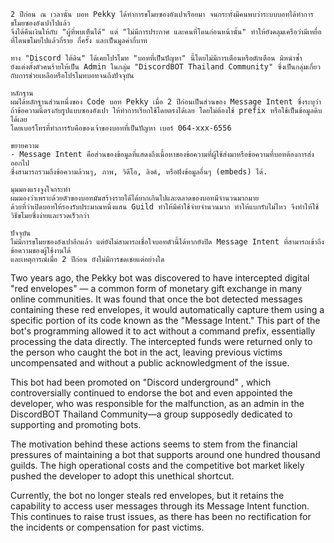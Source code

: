 ```
2 ปีก่อน ณ เวลานั้น บอท Pekky ได้ทำการขโมยซองอังเปาเรือยมา จนกระทั่งมีคนพบว่าระบบบอทได้ทำการขโมยซองอังเปาไปแล้ว 
จึงได้คืนเงินให้กับ "ผู้ที่พบเห็นได้" แต่ "ไม่มีการประกาศ และคนที่โดนก่อนหน้านั้น" ทำให้ยังคลุมเครือว่ามีเหยื่อที่โดนขโมยไปแล้วกี่ราย กี่ครั้ง และเป็นมูลค่ากี่บาท

ทาง "Discord ใต้ดิน" ได้เคยโปรโมท "บอทที่เป็นปัญหา" นี้โดยไม่มีการเตือนหรือตักเตือน มิหนำซ้ำ 
ยังแต่งตั้งตัวคนร้ายให้เป็น Admin ในกลุ่ม "DiscordBOT Thailand Community" ซึ่งเป็นกลุ่มเกี่ยวกับการช่วยเหลือหรือโปรโมทบอทจนถึงปัจจุบัน

หลักฐาน
ผมได้หลักฐานส่วนหนึ่งของ Code บอท Pekky เมื่อ 2 ปีก่อนเป็นส่วนของ Message Intent ซึ่งระบุว่า 
ถ้าข้อความนี้ตรงกับรูปแบบซองอังเปา ให้ทำการเรียกใช้โดยตรงได้เลย โดยไม่ต้องใช้ prefix หรือใช้เป็นข้อมูลดิบได้เลย
โดยเบอร์โทรที่ทำการรับคือของเจ้าของบอทที่เป็นปัญหา เบอร์ 064-xxx-6556

ขยายความ
- Message Intent คือส่วนของข้อมูลที่แสดงถึงเนื้อหาของข้อความที่ผู้ใช้ส่งมาหรือข้อความที่บอทต้องการส่งออกไป 
ซึ่งสามารถรวมถึงข้อความล้วนๆ, ภาพ, วิดีโอ, ลิงค์, หรือฝังข้อมูลอื่นๆ (embeds) ได้.

มุมมองแรงจูงใจกระทำ
ผมมองว่าเพราะด้วยตัวของบอทมันสร้างรายได้ได้ยากเกินไปและตลาดของบอทมีจำนวนมากมาย
ด้วยที่ว่าเปิดบอทให้รองรับประมาณหนึ่งแสน Guild ทำให้มีค่าใช้จ่ายจำนวนมาก ทำให้แบกรับไม่ไหว จึงทำให้ใช้วิธีขโมยซึ่งง่ายและรวดเร็วกว่า

ปัจจุบัน
ไม่มีการขโมยซองอังเปาอีกแล้ว แต่ยังไม่สามารถเชื่อใจบอทตัวนี้ได้หากยังปิด Message Intent ที่สามารถเข้าถึงข้อความของผู้ใช้งานได้
และเหตุการณ์เมื่อ 2 ปีก่อน ยังไม่มีการชดเชยแต่อย่างใด
```

Two years ago, the Pekky bot was discovered to have intercepted digital "red envelopes" — a common form of monetary gift exchange in many online communities. It was found that once the bot detected messages containing these red envelopes, it would automatically capture them using a specific portion of its code known as the "Message Intent." This part of the bot's programming allowed it to act without a command prefix, essentially processing the data directly. The intercepted funds were returned only to the person who caught the bot in the act, leaving previous victims uncompensated and without a public acknowledgment of the issue.

This bot had been promoted on "Discord underground" , which controversially continued to endorse the bot and even appointed the developer, who was responsible for the malfunction, as an admin in the DiscordBOT Thailand Community—a group supposedly dedicated to supporting and promoting bots.

The motivation behind these actions seems to stem from the financial pressures of maintaining a bot that supports around one hundred thousand guilds. The high operational costs and the competitive bot market likely pushed the developer to adopt this unethical shortcut.

Currently, the bot no longer steals red envelopes, but it retains the capability to access user messages through its Message Intent function. This continues to raise trust issues, as there has been no rectification for the incidents or compensation for past victims.
